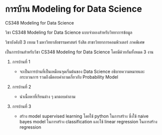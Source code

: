 # การบ้าน Modeling for Data Science

CS348 Modeling for Data Science

วิชา CS348 Modeling for Data Science แบบจำลองสำหรับวิทยาการข้อมูล

วิชาบังคับปี 3 เทอม 1 มหาวิทยาลัยธรรมศาสตร์ รังสิต สาขาวิทยาการคอมพิวเตอร์ ภาคพิเศษ

เป็นการบ้านสำหรับวิชา CS348 Modeling for Data Science โดยมีด้วยกันทั้งหมด 3 งาน

1. การบ้านที่ 1
   - จะเป็นการบ้านที่เป็นเหมือนจุดเริ่มต้นของ Data Science อธิบายความหมายและกระบวนการ รวมถึงมีตอบคำถามเกี่ยวกับ Probability Model

2. การบ้านที่ 2
   - นำเนื้อหาที่เรียนต่าง ๆ มาตอบคำถาม

3. การบ้านที่ 3
   - สร้าง model supervised learning โดยใช้ python ในการสร้าง ซึ่งใช้ naive bayes model ในการสร้าง classification และใช้ linear regression ในการสร้าง regression
